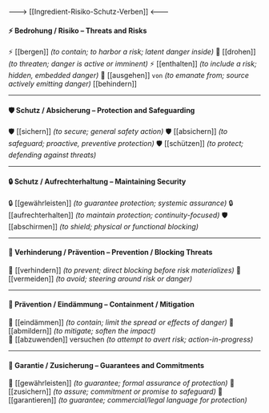 ---> [[Ingredient-Risiko-Schutz-Verben]] <---

#### ⚡ Bedrohung / Risiko – Threats and Risks
⚡ [[bergen]] *(to contain; to harbor a risk; latent danger inside)*
🚨 [[drohen]] *(to threaten; danger is active or imminent)*
⚡ [[enthalten]] *(to include a risk; hidden, embedded danger)*
🌋 [[ausgehen]] ``von`` *(to emanate from; source actively emitting danger)*
[[behindern]]

---

#### 🛡️ Schutz / Absicherung – Protection and Safeguarding
🛡️ [[sichern]] *(to secure; general safety action)*
🛡️ [[absichern]] *(to safeguard; proactive, preventive protection)*
🛡️ [[schützen]] *(to protect; defending against threats)*

---

#### 🔒 Schutz / Aufrechterhaltung – Maintaining Security
🔒 [[gewährleisten]] *(to guarantee protection; systemic assurance)*
🔒 [[aufrechterhalten]] *(to maintain protection; continuity-focused)*
🛡️ [[abschirmen]] *(to shield; physical or functional blocking)*

---

#### 🚫 Verhinderung / Prävention – Prevention / Blocking Threats
🚫 [[verhindern]] *(to prevent; direct blocking before risk materializes)*
🚫 [[vermeiden]] *(to avoid; steering around risk or danger)*

---

#### 🛟 Prävention / Eindämmung – Containment / Mitigation
🛟 [[eindämmen]] *(to contain; limit the spread or effects of danger)*
🛟 [[abmildern]] *(to mitigate; soften the impact)*  
🛟 [[abzuwenden]] versuchen *(to attempt to avert risk; action-in-progress)*

---

#### 🎯 Garantie / Zusicherung – Guarantees and Commitments
🎯 [[gewährleisten]] *(to guarantee; formal assurance of protection)*
🎯 [[zusichern]] *(to assure; commitment or promise to safeguard)*
🎯 [[garantieren]] *(to guarantee; commercial/legal language for protection)*